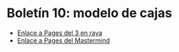 # Boletín 10: modelo de cajas
* [Enlace a Pages del 3 en raya](https://sram-daw.github.io/Boletin10-modelo-cajas/)
* [Enlace a Pages del Mastermind](https://sram-daw.github.io/Boletin10-modelo-cajas/mastermind.html)